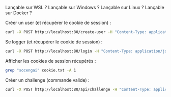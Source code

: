Lançable sur WSL ?
Lançable sur Windows ?
Lançable sur Linux ?
Lançable sur Docker ?

Créer un user (et récupérer le cookie de session) :
```bash
curl -X POST http://localhost:80/create-user -H "Content-Type: application/json" -d '{"username": "lglanois", "password": "password0!", "email":"loic.glanois@ynov.com"}' -c cookie.txt
```

Se logger (et récupérer le cookie de session) :
```bash
curl -X POST http://localhost:80/login -H "Content-Type: application/json" -d '{"username": "lglanois", "password": "password0!"}' -c cookie.txt
```

Afficher les cookies de session récupérés :
```bash
grep "socengai" cookie.txt -A 1
```

Créer un challenge (commande valide) :
```bash
curl -X POST http://localhost:80/api/challenge -H "Content-Type: application/json" -d '{"title": "Welcome to the Game", "description": "Un petit challenge introductif", "illustration": "illustration.png"}' -b cookie.txt -v
```